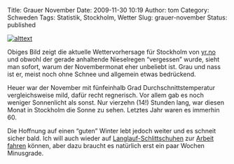 Title: Grauer November
Date: 2009-11-30 10:19
Author: tom
Category: Schweden
Tags: Statistik, Stockholm, Wetter
Slug: grauer-november
Status: published

[![alttext](/pic/gravader.png)](http://www.yr.no/sted/Sverige/Stockholm/Stockholm/time_for_time.html)

Obiges Bild zeigt die aktuelle Wettervorhersage für Stockholm von
[yr.no](http://www.yr.no) und obwohl der gerade anhaltende Nieselregen
“vergessen” wurde, sieht man sofort, warum der Novembermonat eher
unbeliebt ist. Grau und nass ist er, meist noch ohne Schnee und
allgemein etwas bedrückend.

Heuer war der November mit fünfeinhalb Grad Durchschnittstemperatur
vergleichsweise mild, dafür recht regnerisch. Vor allem gab es noch
weniger Sonnenlicht als sonst. Nur vierzehn (14!) Stunden lang, war
diesen Monat in Stockholm die Sonne zu sehen. Letztes Jahr waren es
immerhin 60.

Die Hoffnung auf einen “guten” Winter lebt jedoch weiter und es schneit
sicher bald. Ich will auch wieder auf
[Langlauf-Schlittschuhen](http://www.fiket.de/2007/12/08/langfaerdsskridskor/)
zur [Arbeit
fahren](http://www.fiket.de/2009/02/02/eis-als-weg-zur-arbeit/) können,
aber dazu braucht es natürlich erst ein paar Wochen Minusgrade.


